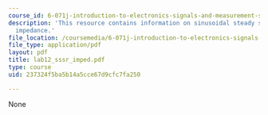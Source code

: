 ```yaml
---
course_id: 6-071j-introduction-to-electronics-signals-and-measurement-spring-2006
description: 'This resource contains information on sinusoidal steady state response:
  impedance.'
file_location: /coursemedia/6-071j-introduction-to-electronics-signals-and-measurement-spring-2006/237324f5ba5b14a5cce67d9cfc7fa250_lab12_sssr_imped.pdf
file_type: application/pdf
layout: pdf
title: lab12_sssr_imped.pdf
type: course
uid: 237324f5ba5b14a5cce67d9cfc7fa250

---
```

None